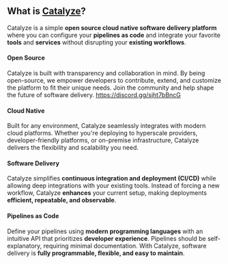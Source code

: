## What is [Catalyze](https://catalyze.software/)?
Catalyze is a simple **open source cloud native software delivery platform** where you can configure your **pipelines as code** and integrate your favorite **tools** and **services** without disrupting your **existing workflows**.

#### Open Source
Catalyze is built with transparency and collaboration in mind. By being open-source, we empower developers to contribute, extend, and customize the platform to fit their unique needs. Join the community and help shape the future of software delivery.
https://discord.gg/sjht7bBncG

#### Cloud Native
Built for any environment, Catalyze seamlessly integrates with modern cloud platforms. Whether you're deploying to hyperscale providers, developer-friendly platforms, or on-premise infrastructure, Catalyze delivers the flexibility and scalability you need.

#### Software Delivery
Catalyze simplifies **continuous integration and deployment (CI/CD)** while allowing deep integrations with your existing tools. Instead of forcing a new workflow, Catalyze **enhances** your current setup, making deployments **efficient, repeatable, and observable**. 

#### Pipelines as Code
Define your pipelines using **modern programming languages** with an intuitive API that prioritizes **developer experience**. Pipelines should be self-explanatory, requiring minimal documentation. With Catalyze, software delivery is **fully programmable, flexible, and easy to maintain**.  
